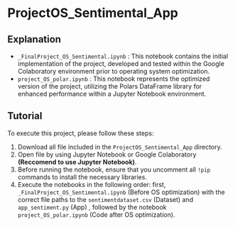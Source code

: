 # ProjectOS_Sentimental_App

## Explanation
- `_FinalProject_OS_Sentimental.ipynb` : This notebook contains the initial implementation of the project, developed and tested within the Google Colaboratory environment prior to operating system optimization.
- `project_OS_polar.ipynb` : This notebook represents the optimized version of the project, utilizing the Polars DataFrame library for enhanced performance within a Jupyter Notebook environment.

## Tutorial
To execute this project, please follow these steps:
1. Download all file included in the `ProjectOS_Sentimental_App` directory.
2. Open file by using Jupyter Notebook or Google Colaboratory **(Reccomend to use Jupyter Notebook)**.
3. Before running the notebook, ensure that you uncomment all `!pip` commands to install the necessary libraries.
4. Execute the notebooks in the following order: first, `_FinalProject_OS_Sentimental.ipynb` (Before OS optimization) with the correct file paths to the `sentimentdataset.csv` (Dataset) and `app_sentiment.py` (App) , followed by the notebook `project_OS_polar.ipynb` (Code after OS optimization).
